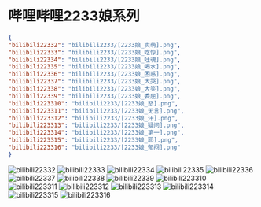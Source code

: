# 哔哩哔哩2233娘系列

```json
{
"bilibili22332": "bilibili2233/[2233娘_卖萌].png",
"bilibili22333": "bilibili2233/[2233娘_吃惊].png",
"bilibili22334": "bilibili2233/[2233娘_吐魂].png",
"bilibili22335": "bilibili2233/[2233娘_喝水].png",
"bilibili22336": "bilibili2233/[2233娘_困惑].png",
"bilibili22337": "bilibili2233/[2233娘_大哭].png",
"bilibili22338": "bilibili2233/[2233娘_大笑].png",
"bilibili22339": "bilibili2233/[2233娘_委屈].png",
"bilibili223310": "bilibili2233/[2233娘_怒].png",
"bilibili223311": "bilibili2233/[2233娘_无言].png",
"bilibili223312": "bilibili2233/[2233娘_汗].png",
"bilibili223313": "bilibili2233/[2233娘_疑问].png",
"bilibili223314": "bilibili2233/[2233娘_第一].png",
"bilibili223315": "bilibili2233/[2233娘_耶].png",
"bilibili223316": "bilibili2233/[2233娘_郁闷].png"
}
```

![bilibili22332](https://valinecdn.bili33.top/bilibili2233/[2233娘_卖萌].png)
![bilibili22333](https://valinecdn.bili33.top/bilibili2233/[2233娘_吃惊].png)
![bilibili22334](https://valinecdn.bili33.top/bilibili2233/[2233娘_吐魂].png)
![bilibili22335](https://valinecdn.bili33.top/bilibili2233/[2233娘_喝水].png)
![bilibili22336](https://valinecdn.bili33.top/bilibili2233/[2233娘_困惑].png)
![bilibili22337](https://valinecdn.bili33.top/bilibili2233/[2233娘_大哭].png)
![bilibili22338](https://valinecdn.bili33.top/bilibili2233/[2233娘_大笑].png)
![bilibili22339](https://valinecdn.bili33.top/bilibili2233/[2233娘_委屈].png)
![bilibili223310](https://valinecdn.bili33.top/bilibili2233/[2233娘_怒].png)
![bilibili223311](https://valinecdn.bili33.top/bilibili2233/[2233娘_无言].png)
![bilibili223312](https://valinecdn.bili33.top/bilibili2233/[2233娘_汗].png)
![bilibili223313](https://valinecdn.bili33.top/bilibili2233/[2233娘_疑问].png)
![bilibili223314](https://valinecdn.bili33.top/bilibili2233/[2233娘_第一].png)
![bilibili223315](https://valinecdn.bili33.top/bilibili2233/[2233娘_耶].png)
![bilibili223316](https://valinecdn.bili33.top/bilibili2233/[2233娘_郁闷].png)